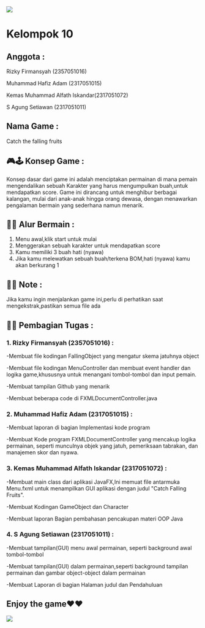 <img src="https://github.com/RizkyFirmansyah-com/-PROJECT-GAME-JAVAFX-Kelompok10/blob/main/tim.png" >

# Kelompok 10

## Anggota : 

Rizky Firmansyah (2357051016)

Muhammad Hafiz Adam (2317051015) 

Kemas Muhammad Alfath Iskandar(2317051072)

S Agung Setiawan (2317051011)



## Nama Game : 
Catch the falling fruits


## 🎮🕹️ Konsep Game :
Konsep dasar dari game ini adalah menciptakan permainan di mana pemain mengendalikan sebuah Karakter yang harus mengumpulkan buah,untuk mendapatkan score. Game ini dirancang untuk menghibur berbagai kalangan, mulai dari anak-anak hingga orang dewasa, dengan menawarkan pengalaman bermain yang sederhana namun menarik. 

## 👣👣 Alur Bermain :
1. Menu awal,klik start untuk mulai
2. Menggerakan sebuah karakter untuk mendapatkan score
3. Kamu memiliki 3 buah hati (nyawa)
4. Jika kamu melewatkan sebuah buah/terkena BOM,hati (nyawa) kamu akan berkurang 1




## 📌📌 Note :
Jika kamu ingin menjalankan game ini,perlu di perhatikan saat mengekstrak,pastikan semua file ada 


## 📌📌 Pembagian Tugas :

### 1. Rizky Firmansyah (2357051016) :


   -Membuat file kodingan FallingObject yang mengatur skema jatuhnya object
   
   -Membuat file kodingan MenuController dan membuat event handler dan logika game,khususnya untuk menangani tombol-tombol dan input pemain.

   -Membuat tampilan Github yang menarik

   -Membuat beberapa code di FXMLDocumentController.java

### 2. Muhammad Hafiz Adam (2317051015) :
   
   -Membuat laporan di bagian Implementasi kode program
   
   -Membuat Kode program FXMLDocumentController yang mencakup logika permainan, seperti munculnya objek yang jatuh, pemeriksaan tabrakan, dan manajemen skor dan nyawa.

### 3. Kemas Muhammad Alfath Iskandar (2317051072) :

   -Membuat main class dari aplikasi JavaFX,Ini memuat file antarmuka Menu.fxml untuk menampilkan GUI aplikasi dengan judul "Catch Falling Fruits".

   -Membuat Kodingan GameObject dan Character

   -Membuat laporan Bagian pembahasan pencakupan materi OOP Java


### 4. S Agung Setiawan (2317051011) :

   -Membuat tampilan(GUI) menu awal permainan, seperti background awal tombol-tombol

   -Membuat tampilan(GUI) dalam permainan,seperti background tampilan permainan dan gambar object-object dalam permainan

   -Membuat Laporan di bagian Halaman judul dan Pendahuluan



## Enjoy the game❤️❤️


<img src = "https://github.com/RizkyFirmansyah-com/-PROJECT-GAME-JAVAFX-Kelompok10/blob/main/GamePlay.gif">
